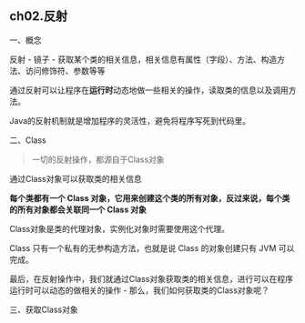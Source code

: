 ## ch02.反射

一、概念

反射 - 镜子 - 获取某个类的相关信息，相关信息有属性（字段）、方法、构造方法、访问修饰符、参数等等

通过反射可以让程序在**运行时**动态地做一些相关的操作，读取类的信息以及调用方法。

Java的反射机制就是增加程序的灵活性，避免将程序写死到代码里。





二、Class

>一切的反射操作，都源自于Class对象

通过Class对象可以获取类的相关信息

**每个类都有一个 Class 对象，它用来创建这个类的所有对象，反过来说，每个类的所有对象都会关联同一个 Class 对象**



Class对象是类的代理对象，实例化对象时需要使用这个代理。



Class 只有一个私有的无参构造方法，也就是说 Class 的对象创建只有 JVM 可以完成。



最后，在反射操作中，我们就通过Class对象获取类的相关信息，进行可以在程序运行时可以动态的做相关的操作 - 那么，我们如何获取类的Class对象呢？



三、获取Class对象













